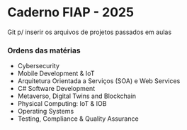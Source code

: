 # Caderno FIAP - 2025

Git p/ inserir os arquivos de projetos passados em aulas

### Ordens das matérias
<ul>
    <li>Cybersecurity</li>
    <li>Mobile Development & IoT</li>
    <li>Arquitetura Orientada a Serviços (SOA) e Web Services</li>
    <li>C# Software Development</li>
    <li>Metaverso, Digital Twins and Blockchain</li>
    <li>Physical Computing: IoT & IOB</li>
    <li>Operating Systems</li>
    <li>Testing, Compliance & Quality Assurance</li>
</ul>